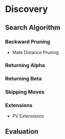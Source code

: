 # Discovery
## Search Algorithm
### Backward Pruning
- Mate Distance Pruning
### Returning Alpha
### Returning Beta
### Skipping Moves
### Extensions
- PV Extensisons
## Evaluation

